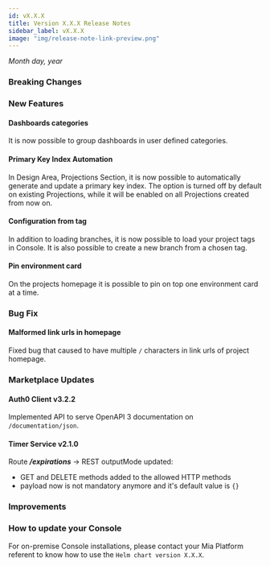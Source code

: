 ```yaml
---
id: vX.X.X
title: Version X.X.X Release Notes
sidebar_label: vX.X.X
image: "img/release-note-link-preview.png"
---
```


_Month day, year_

### Breaking Changes 

### New Features

#### Dashboards categories

It is now possible to group dashboards in user defined categories.

#### Primary Key Index Automation

In Design Area, Projections Section, it is now possible to automatically generate and update a primary key index. The option is turned off by default on existing Projections, while it will be enabled on all Projections created from now on.

#### Configuration from tag

In addition to loading branches, it is now possible to load your project tags in Console. It is also possible to create a new branch from a chosen tag.

#### Pin environment card

On the projects homepage it is possible to pin on top one environment card at a time.

### Bug Fix

#### Malformed link urls in homepage

Fixed bug that caused to have multiple `/` characters in link urls of project homepage.

### Marketplace Updates

#### Auth0 Client v3.2.2

Implemented API to serve OpenAPI 3 documentation on `/documentation/json`.

#### Timer Service v2.1.0

Route _**/expirations**_ → REST outputMode updated:
- GET and DELETE methods added to the allowed HTTP methods
- payload now is not mandatory anymore and it's default value is `{}`

### Improvements

### How to update your Console

For on-premise Console installations, please contact your Mia Platform referent to know how to use the `Helm chart version X.X.X`.
